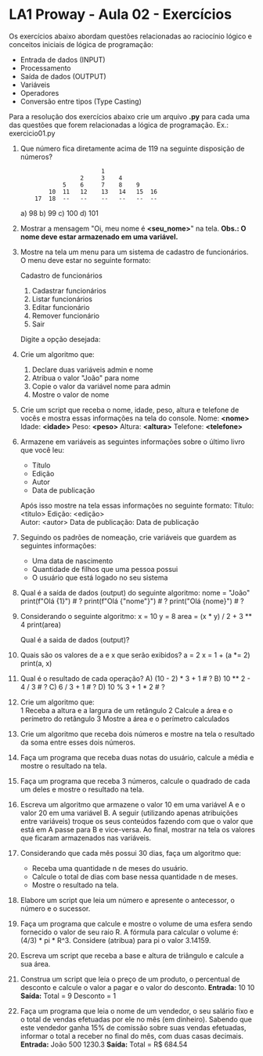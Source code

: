 # LA1 Proway - Aula 02 - Exercícios
Os exercícios abaixo abordam questões relacionadas ao raciocínio lógico e conceitos iniciais de lógica de programação:
 - Entrada de dados (INPUT)
 - Processamento
 - Saída de dados (OUTPUT)
 - Variáveis
 - Operadores
 - Conversão entre tipos (Type Casting)

Para a resolução dos exercícios abaixo crie um arquivo **.py** para cada uma das questões que forem relacionadas a lógica de programação.
Ex.: exercicio01.py
1) Que número fica diretamente acima de 119 na seguinte disposição de números?
                      

                              1
                        2     3    4
                   5    6     7    8    9     
               10  11   12    13   14   15  16
           17  18  --   --    --   --   --  --
	a) 98
	b) 99
	c) 100
	d) 101
2) Mostrar a mensagem "Oi, meu nome é **<seu_nome>**" na tela.
**Obs.: O nome deve estar armazenado em uma variável.**

3) Mostre na tela um menu para um sistema de cadastro de funcionários.
O menu deve estar no seguinte formato:

    Cadastro de funcionários
    
    1) Cadastrar funcionários
    2) Listar funcionários
    3) Editar funcionário
    4) Remover funcionário
    5) Sair
    
    Digite a opção desejada: 
    
4) Crie um algoritmo que: 
	 1. Declare duas variáveis admin e nome 
	 2. Atribua o valor "João" para nome 
	 3. Copie o valor da variável nome para admin 
	 4. Mostre o valor de nome

5) Crie um script que receba o nome, idade, peso, altura e telefone de vocês e mostra essas informações na tela do console. 
Nome: **<nome\>**
Idade: **<idade\>**
Peso: **<peso\>**
Altura: **<altura\>**
Telefone: **<telefone\>**

6) Armazene em variáveis as seguintes informações sobre o último livro que você leu: 
	 - Título   
	 - Edição  
	 - Autor  
	 - Data de publicação
	
	Após isso mostre na tela essas informações no seguinte formato:
	Título: <titulo\>
	Edição: <edição\>  
	Autor: <autor\>
	Data de publicação: Data de publicação

7) Seguindo os padrões de nomeação, crie variáveis que guardem as seguintes informações: 
    * Uma data de nascimento 
    * Quantidade de filhos que uma pessoa possui 
    * O usuário que está logado no seu sistema 

8) Qual é a saída de dados (output) do seguinte algoritmo:
    nome = "João"
    print(f"Olá {1}") # ?
    print(f"Olá {"nome"}") # ?
    print("Olá {nome}") # ?

9) Considerando o seguinte algoritmo:
     x = 10
     y = 8
     area = (x * y) / 2 + 3 ** 4
     print(area)
     
	Qual é a saida de dados (output)?

10) Quais são os valores de a e x que serão exibidos?
a = 2
x = 1 + (a *= 2)
print(a, x)

11) Qual é o resultado de cada operação? 
	A) (10 - 2) * 3 + 1 # ?
	B) 10 ** 2 - 4 / 3 # ?
	C) 6 / 3 + 1 # ?
	D) 10 % 3 + 1 * 2 # ?

12) Crie um algoritmo que:  
    1 Receba a altura e a largura de um retângulo
    2 Calcule a área e o perímetro do retângulo 
    3 Mostre a área e o perímetro calculados 

13) Crie um algoritmo que receba dois números e mostre na tela o resultado da soma entre esses dois números. 

14) Faça um programa que receba duas notas do usuário, calcule a média e mostre o resultado na tela. 
 
15) Faça um programa que receba 3 números, calcule o quadrado de cada um deles e mostre o resultado na tela. 

16) Escreva um algoritmo que armazene o valor 10 em uma variável A e o valor 20 em uma variável B. A seguir (utilizando apenas atribuições entre variáveis) 
troque os seus conteúdos fazendo com que o valor que está em A passe para B e vice-versa. Ao final, mostrar na tela os valores que ficaram armazenados nas variáveis. 

17) Considerando que cada mês possui 30 dias, faça um algoritmo que: 
    * Receba uma quantidade n de meses do usuário. 
    * Calcule o total de dias com base nessa quantidade n de meses. 
    * Mostre o resultado na tela. 

18) Elabore um script que leia um número e apresente o antecessor, o número e o sucessor.

19) Faça um programa que calcule e mostre o volume de uma esfera sendo fornecido o valor de seu raio R.
A fórmula para calcular o volume é: (4/3) * pi * R^3. Considere (atribua) para pi o valor 3.14159.

20) Escreva um script que receba a base e altura de triângulo e calcule a sua área.

21) Construa um script que leia o preço de um produto, o percentual de desconto e calcule
o valor a pagar e o valor do desconto.
**Entrada:**
10
10
**Saída:**
Total = 9
Desconto = 1

22) Faça um programa que leia o nome de um vendedor, o seu salário fixo e o total de vendas efetuadas por ele no mês (em dinheiro).
Sabendo que este vendedor ganha 15% de comissão sobre suas vendas efetuadas, informar o total a receber no final do mês, com duas casas decimais.
**Entrada:**
João
500
1230.3
**Saída:**
Total = R$ 684.54

